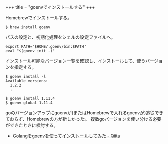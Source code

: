 +++
title = "goenvでインストールする"
+++

Homebrewでインストールする。

```shell
$ brew install goenv
```

パスの設定と、初期化処理をシェルの設定ファイルへ。

```shell
export PATH="$HOME/.goenv/bin:$PATH"
eval "$(goenv init -)"
```

インストール可能なバージョン一覧を確認し、インストールして、使うバージョンを指定する。

```shell
$ goenv install -l
Available versions:
  1.2.2
  :

$ goenv install 1.11.4
$ goenv global 1.11.4
```

goのバージョンアップにgoenvが(またはHomebrewで入れるgoenvが)追従できておらず、Homebrewの方が新しかった。
複数goバージョンを使い分ける必要ができたときに検討する。

* [Golangをgoenvを使ってインストールしてみた - Qiita](https://qiita.com/walkers/items/761b2a5e58849176a633)
